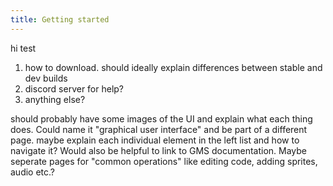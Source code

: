 ```yaml
---
title: Getting started
---
```


hi test

1. how to download. should ideally explain differences between stable and dev builds
2. discord server for help?
3. anything else?

should probably have some images of the UI and explain what each thing does. Could name it "graphical user interface" and be part of a different page. maybe explain each individual element in the left list and how to navigate it? Would also be helpful to link to GMS documentation.
Maybe seperate pages for "common operations" like editing code, adding sprites, audio etc.?
